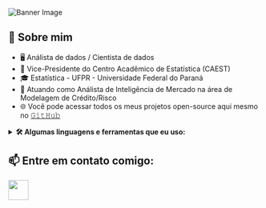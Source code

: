 ![Banner Image](https://www.fishtechies.com/wp-content/uploads/2018/01/data-science-banner.jpg)

## :book: Sobre mim
- 🖥 Análista de dados / Cientista de dados
- 👯 Vice-Presidente do Centro Acadêmico de Estatística (CAEST)
- 🎓 Estatística - UFPR - Universidade Federal do Paraná
- 💼 Atuando como Análista de Inteligência de Mercado na área de Modelagem de Crédito/Risco
- 🌐 Você pode acessar todos os meus projetos open-source aqui mesmo no [𝙶𝚒𝚝𝙷𝚞𝚋](https://github.com/hamersz?tab=repositories)

<details>
  <summary><b>🛠️ Algumas linguagens e ferramentas que eu uso:</b></summary>
  <br/>
  
  [<img src="https://cdn.jsdelivr.net/gh/devicons/devicon/icons/vscode/vscode-original.svg"     
      height="40em" align="center"/>](https://code.visualstudio.com/)
  [<img src="https://cdn.jsdelivr.net/gh/devicons/devicon/icons/rstudio/rstudio-original.svg"   
      height="40em" align="center"/>](https://www.rstudio.com/)
  [<img src="https://cdn.jsdelivr.net/gh/devicons/devicon/icons/python/python-original-wordmark.svg"
      height="40em" align="center"/>](https://www.python.org/)
  [<img src="https://cdn.jsdelivr.net/gh/devicons/devicon/icons/r/r-original.svg"
      height="40em" align="center"/>](https://www.r-project.org/)
  [<img src="https://cdn.jsdelivr.net/gh/devicons/devicon/icons/jupyter/jupyter-original-wordmark.svg"
      height="40em" align="center"/>](https://jupyter.org/)
  
  
  [<img src="https://cdn.jsdelivr.net/gh/devicons/devicon/icons/mysql/mysql-original-wordmark.svg"
      height="40em" align="center"/>](https://www.mysql.com/)
  [<img src="https://cdn.jsdelivr.net/gh/devicons/devicon/icons/postgresql/postgresql-original-wordmark.svg"
      height="40em" align="center"/>](https://www.postgresql.org/)
  [<img src="https://cdn.jsdelivr.net/gh/devicons/devicon/icons/sqlite/sqlite-original-wordmark.svg"
      height="40em" align="center"/>](https://www.sqlite.org/index.html)
  [<img src="https://upload.wikimedia.org/wikipedia/commons/thumb/0/05/Scikit_learn_logo_small.svg/2560px-Scikit_learn_logo_small.svg.png"
      height="40em" align="center"/>](https://scikit-learn.org/stable/)
  [<img src="https://cdn.jsdelivr.net/gh/devicons/devicon/icons/tensorflow/tensorflow-original.svg"
      height="40em" align="center"/>](https://www.tensorflow.org/) 
  
  
  [<img src="https://cdn.jsdelivr.net/gh/devicons/devicon/icons/apache/apache-original-wordmark.svg"
      height="40em" align="center"/>](https://www.apache.org/)
   [<img src="https://cdn.jsdelivr.net/gh/devicons/devicon/icons/git/git-original-wordmark.svg"
      height="40em" align="center"/>](https://git-scm.com/)
  [<img src="https://cdn.jsdelivr.net/gh/devicons/devicon/icons/amazonwebservices/amazonwebservices-plain-wordmark.svg"
      height="40em" align="center"/>](https://aws.amazon.com/)
[<img src="https://icons-for-free.com/download-icon-github+icon-1320168274457504277_512.png"
      height="40em" align="center"/>](https://github.com/)
[<img src="https://cdn.jsdelivr.net/gh/devicons/devicon/icons/gitlab/gitlab-original-wordmark.svg"
      height="40em" align="center"/>](https://about.gitlab.com/)

</details>

## 📫 Entre em contato comigo:

[<img src="https://cdn.jsdelivr.net/gh/devicons/devicon/icons/linkedin/linkedin-original.svg"
           height="40em" align="center"/>](https://linkedin.com/in/ajhc)
